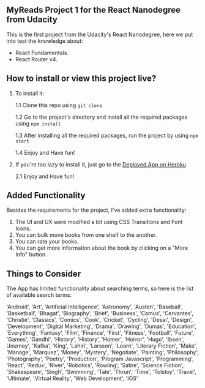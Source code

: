 ## MyReads Project 1 for the React Nanodegree from Udacity

This is the first project from the Udacity's React Nanodegree, here we put into test the knowledge about:
- React Fundamentals.
- React Router v4.

## How to install or view this project live?

1. To install it: 
    
    1.1 Clone this repo using ``` git clone ```

    1.2 Go to the project's directory and install all the required packages using ``` npm install ``` 
    
    1.3 After installing all the required packages, run the project by using ``` npm start ``` 
    
    1.4 Enjoy and Have fun! 

2. If you're too lazy to install it, just go to the [Deployed App on Heroku](https://juanmartin86-myreads.herokuapp.com/)
    
    2.1 Enjoy and Have fun! 

## Added Functionality

Besides the requirements for the project, I've added extra functionality:

1. The UI and UX were modified a bit using CSS Transitions and Font Icons.
2. You can bulk move books from one shelf to the another.
3. You can rate your books.
4. You can get more information about the book by clicking on a "More Info" button.

## Things to Consider

The App has limited functionality about searching terms, so here is the list of available search terms:

'Android', 'Art', 'Artificial Intelligence', 'Astronomy', 'Austen', 'Baseball', 'Basketball', 'Bhagat', 'Biography', 'Brief', 'Business', 'Camus', 'Cervantes', 'Christie', 'Classics', 'Comics', 'Cook', 'Cricket', 'Cycling', 'Desai', 'Design', 'Development', 'Digital Marketing', 'Drama', 'Drawing', 'Dumas', 'Education', 'Everything', 'Fantasy', 'Film', 'Finance', 'First', 'Fitness', 'Football', 'Future', 'Games', 'Gandhi', 'History', 'History', 'Homer', 'Horror', 'Hugo', 'Ibsen', 'Journey', 'Kafka', 'King', 'Lahiri', 'Larsson', 'Learn', 'Literary Fiction', 'Make', 'Manage', 'Marquez', 'Money', 'Mystery', 'Negotiate', 'Painting', 'Philosophy', 'Photography', 'Poetry', 'Production', 'Program Javascript', 'Programming', 'React', 'Redux', 'River', 'Robotics', 'Rowling', 'Satire', 'Science Fiction', 'Shakespeare', 'Singh', 'Swimming', 'Tale', 'Thrun', 'Time', 'Tolstoy', 'Travel', 'Ultimate', 'Virtual Reality', 'Web Development', 'iOS'